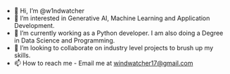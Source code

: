 - 👋 Hi, I’m @w1ndwatcher
- 👀 I’m interested in Generative AI, Machine Learning and Application Development.
- 🌱 I’m currently working as a Python developer. I am also doing a Degree in Data Science and Programming.
- 💞️ I’m looking to collaborate on industry level projects to brush up my skills.
- 📫 How to reach me - Email me at windwatcher17@gmail.com

<!---
w1ndwatcher/w1ndwatcher is a ✨ special ✨ repository because its `README.md` (this file) appears on your GitHub profile.
You can click the Preview link to take a look at your changes.
--->
